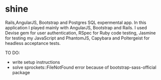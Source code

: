 # shine
Rails,AngularJS, Bootstrap and Postgres SQL expermental app.
In this application I played mainly with AngularJS, Bootstrap and Rails. I used Devise gem for user authentication, RSpec for Ruby code testing, Jasmine for testing my JavaScript and PhantomJS, Capybara and Poltergeist for headless acceptance tests.

TO DO:
- write setup instructions
- solve sprockets::FileNotFound error because of bootstrap-sass-official package

